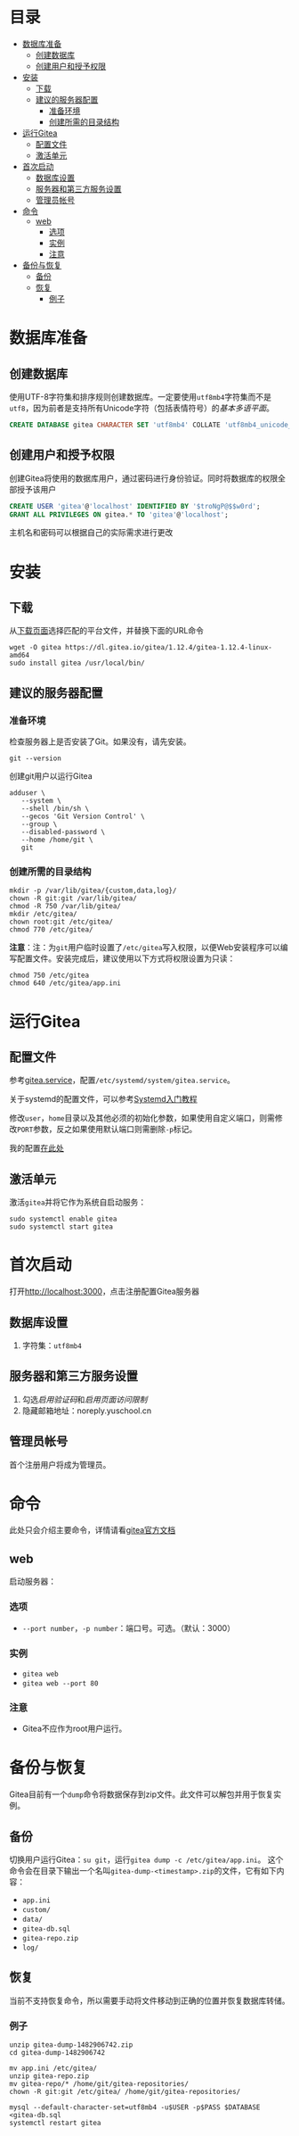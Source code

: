 # 目录
<!-- TOC -->

- [数据库准备](#%E6%95%B0%E6%8D%AE%E5%BA%93%E5%87%86%E5%A4%87)
    - [创建数据库](#%E5%88%9B%E5%BB%BA%E6%95%B0%E6%8D%AE%E5%BA%93)
    - [创建用户和授予权限](#%E5%88%9B%E5%BB%BA%E7%94%A8%E6%88%B7%E5%92%8C%E6%8E%88%E4%BA%88%E6%9D%83%E9%99%90)
- [安装](#%E5%AE%89%E8%A3%85)
    - [下载](#%E4%B8%8B%E8%BD%BD)
    - [建议的服务器配置](#%E5%BB%BA%E8%AE%AE%E7%9A%84%E6%9C%8D%E5%8A%A1%E5%99%A8%E9%85%8D%E7%BD%AE)
        - [准备环境](#%E5%87%86%E5%A4%87%E7%8E%AF%E5%A2%83)
        - [创建所需的目录结构](#%E5%88%9B%E5%BB%BA%E6%89%80%E9%9C%80%E7%9A%84%E7%9B%AE%E5%BD%95%E7%BB%93%E6%9E%84)
- [运行Gitea](#%E8%BF%90%E8%A1%8Cgitea)
    - [配置文件](#%E9%85%8D%E7%BD%AE%E6%96%87%E4%BB%B6)
    - [激活单元](#%E6%BF%80%E6%B4%BB%E5%8D%95%E5%85%83)
- [首次启动](#%E9%A6%96%E6%AC%A1%E5%90%AF%E5%8A%A8)
    - [数据库设置](#%E6%95%B0%E6%8D%AE%E5%BA%93%E8%AE%BE%E7%BD%AE)
    - [服务器和第三方服务设置](#%E6%9C%8D%E5%8A%A1%E5%99%A8%E5%92%8C%E7%AC%AC%E4%B8%89%E6%96%B9%E6%9C%8D%E5%8A%A1%E8%AE%BE%E7%BD%AE)
    - [管理员帐号](#%E7%AE%A1%E7%90%86%E5%91%98%E5%B8%90%E5%8F%B7)
- [命令](#%E5%91%BD%E4%BB%A4)
    - [web](#web)
        - [选项](#%E9%80%89%E9%A1%B9)
        - [实例](#%E5%AE%9E%E4%BE%8B)
        - [注意](#%E6%B3%A8%E6%84%8F)
- [备份与恢复](#%E5%A4%87%E4%BB%BD%E4%B8%8E%E6%81%A2%E5%A4%8D)
    - [备份](#%E5%A4%87%E4%BB%BD)
    - [恢复](#%E6%81%A2%E5%A4%8D)
        - [例子](#%E4%BE%8B%E5%AD%90)

<!-- /TOC -->

# 数据库准备

## 创建数据库
使用UTF-8字符集和排序规则创建数据库。一定要使用`utf8mb4`字符集而不是`utf8`，因为前者是支持所有Unicode字符（包括表情符号）的*基本多语平面*。
```sql
CREATE DATABASE gitea CHARACTER SET 'utf8mb4' COLLATE 'utf8mb4_unicode_ci';
```

## 创建用户和授予权限
创建Gitea将使用的数据库用户，通过密码进行身份验证。同时将数据库的权限全部授予该用户
```sql
CREATE USER 'gitea'@'localhost' IDENTIFIED BY '$troNgP@$$w0rd';
GRANT ALL PRIVILEGES ON gitea.* TO 'gitea'@'localhost';
```
主机名和密码可以根据自己的实际需求进行更改

# 安装

## 下载
从[下载页面](https://dl.gitea.io/gitea/)选择匹配的平台文件，并替换下面的URL命令
```shell
wget -O gitea https://dl.gitea.io/gitea/1.12.4/gitea-1.12.4-linux-amd64
sudo install gitea /usr/local/bin/
```

## 建议的服务器配置

### 准备环境
检查服务器上是否安装了Git。如果没有，请先安装。
```shell
git --version
```

创建git用户以运行Gitea
```shell
adduser \
   --system \
   --shell /bin/sh \
   --gecos 'Git Version Control' \
   --group \
   --disabled-password \
   --home /home/git \
   git
```

### 创建所需的目录结构
```shell
mkdir -p /var/lib/gitea/{custom,data,log}/
chown -R git:git /var/lib/gitea/
chmod -R 750 /var/lib/gitea/
mkdir /etc/gitea/
chown root:git /etc/gitea/
chmod 770 /etc/gitea/
```

**注意**：注：为`git`用户临时设置了`/etc/gitea`写入权限，以便Web安装程序可以编写配置文件。安装完成后，建议使用以下方式将权限设置为只读：
```shell
chmod 750 /etc/gitea
chmod 640 /etc/gitea/app.ini
```

# 运行Gitea

## 配置文件
参考[gitea.service](https://github.com/go-gitea/gitea/raw/master/contrib/systemd/gitea.service)，配置`/etc/systemd/system/gitea.service`。

关于systemd的配置文件，可以参考[Systemd入门教程](http://www.ruanyifeng.com/blog/2016/03/systemd-tutorial-part-two.html)

修改`user`，`home`目录以及其他必须的初始化参数，如果使用自定义端口，则需修改`PORT`参数，反之如果使用默认端口则需删除`-p`标记。

我的配置[在此处](https://gist.githubusercontent.com/Bit0r/5a818bcb70ccc08347814bec1e1977d8/raw/9a659f98941cd9962c1fc6c8462c8df0d06f0b56/gitea.service)

## 激活单元
激活`gitea`并将它作为系统自启动服务：
```shell
sudo systemctl enable gitea
sudo systemctl start gitea
```

# 首次启动
打开<http://localhost:3000>，点击注册配置Gitea服务器

## 数据库设置
1. 字符集：`utf8mb4`

## 服务器和第三方服务设置
1. 勾选*启用验证码*和*启用页面访问限制*
2. 隐藏邮箱地址：noreply.yuschool.cn

## 管理员帐号
首个注册用户将成为管理员。

# 命令
此处只会介绍主要命令，详情请看[gitea官方文档](https://docs.gitea.io/zh-cn/command-line/)

## web
启动服务器：

### 选项
* `--port number`，`-p number`：端口号。可选。（默认：3000）

### 实例
* `gitea web`
* `gitea web --port 80`

### 注意
* Gitea不应作为root用户运行。

# 备份与恢复
Gitea目前有一个`dump`命令将数据保存到zip文件。此文件可以解包并用于恢复实例。

## 备份
切换用户运行Gitea：`su git`，运行`gitea dump -c /etc/gitea/app.ini`。
这个命令会在目录下输出一个名叫`gitea-dump-<timestamp>.zip`的文件，它有如下内容：
* `app.ini`
* `custom/`
* `data/`
* `gitea-db.sql`
* `gitea-repo.zip`
* `log/`

## 恢复
当前不支持恢复命令，所以需要手动将文件移动到正确的位置并恢复数据库转储。

### 例子
```shell
unzip gitea-dump-1482906742.zip
cd gitea-dump-1482906742

mv app.ini /etc/gitea/
unzip gitea-repo.zip
mv gitea-repo/* /home/git/gitea-repositories/
chown -R git:git /etc/gitea/ /home/git/gitea-repositories/

mysql --default-character-set=utf8mb4 -u$USER -p$PASS $DATABASE <gitea-db.sql
systemctl restart gitea
```
